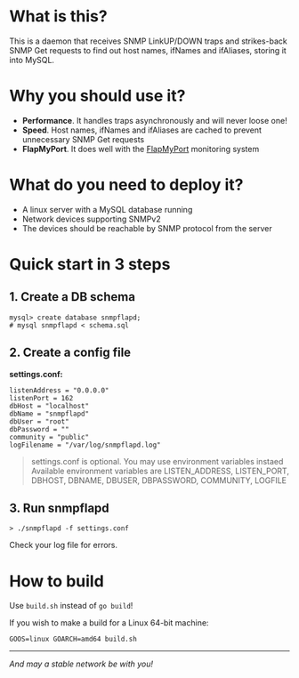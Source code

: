 # What is this? #

This is a daemon that receives SNMP LinkUP/DOWN traps and strikes-back SNMP Get requests 
to find out host names, ifNames and ifAliases, storing it into MySQL.

# Why you should use it? #

- **Performance**. It handles traps asynchronously and will never loose one!
- **Speed**. Host names, ifNames and ifAliases are cached to prevent unnecessary SNMP Get requests
- **FlapMyPort**. It does well with the <a href="http://flapmyport.com">FlapMyPort</a> monitoring system

# What do you need to deploy it?
- A linux server with a MySQL database running
- Network devices supporting SNMPv2
- The devices should be reachable by SNMP protocol from the server

# Quick start in 3 steps #

## 1. Create a DB schema

```
mysql> create database snmpflapd;
# mysql snmpflapd < schema.sql
```

## 2. Create a config file

**settings.conf:**
```
listenAddress = "0.0.0.0"
listenPort = 162
dbHost = "localhost"
dbName = "snmpflapd"
dbUser = "root"
dbPassword = ""
community = "public"
logFilename = "/var/log/snmpflapd.log"
```

> settings.conf is optional. You may use environment variables instaed
> Available environment variables are
> LISTEN_ADDRESS, LISTEN_PORT, DBHOST, DBNAME, DBUSER, DBPASSWORD, COMMUNITY, LOGFILE

## 3. Run snmpflapd
```
> ./snmpflapd -f settings.conf
```
Check your log file for errors.

# How to build #

Use `build.sh` instead of `go build`!

If you wish to make a build for a Linux 64-bit machine:

```
GOOS=linux GOARCH=amd64 build.sh
```

---
*And may a stable network be with you!*
